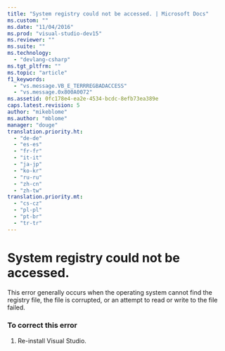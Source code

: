 ```yaml
---
title: "System registry could not be accessed. | Microsoft Docs"
ms.custom: ""
ms.date: "11/04/2016"
ms.prod: "visual-studio-dev15"
ms.reviewer: ""
ms.suite: ""
ms.technology: 
  - "devlang-csharp"
ms.tgt_pltfrm: ""
ms.topic: "article"
f1_keywords: 
  - "vs.message.VB_E_TERRREGBADACCESS"
  - "vs.message.0x800A0072"
ms.assetid: 0fc178e4-ea2e-4534-bcdc-8efb73ea389e
caps.latest.revision: 5
author: "mikeblome"
ms.author: "mblome"
manager: "douge"
translation.priority.ht: 
  - "de-de"
  - "es-es"
  - "fr-fr"
  - "it-it"
  - "ja-jp"
  - "ko-kr"
  - "ru-ru"
  - "zh-cn"
  - "zh-tw"
translation.priority.mt: 
  - "cs-cz"
  - "pl-pl"
  - "pt-br"
  - "tr-tr"
---
```

# System registry could not be accessed.
This error generally occurs when the operating system cannot find the registry file, the file is corrupted, or an attempt to read or write to the file failed.  
  
### To correct this error  
  
1.  Re-install Visual Studio.